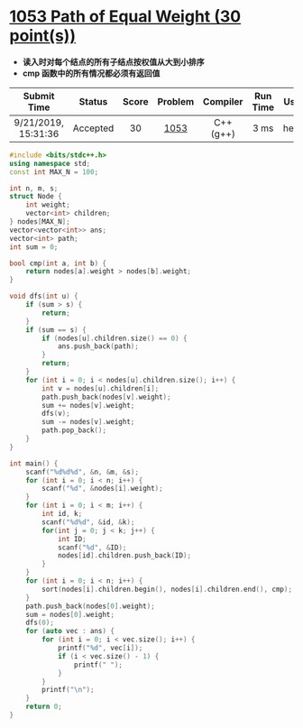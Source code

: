 # [1053 Path of Equal Weight (30 point(s))](https://pintia.cn/problem-sets/994805342720868352/problems/994805424153280512)

- **读入时对每个结点的所有子结点按权值从大到小排序**
- **cmp 函数中的所有情况都必须有返回值**

|     Submit Time     |  Status  | Score |                           Problem                            | Compiler  | Run Time | User |
| :-----------------: | :------: | :---: | :----------------------------------------------------------: | :-------: | :------: | :--: |
| 9/21/2019, 15:31:36 | Accepted |  30   | [1053](https://pintia.cn/problem-sets/994805342720868352/problems/994805424153280512) | C++ (g++) |   3 ms   | heng |

```c++
#include <bits/stdc++.h>
using namespace std;
const int MAX_N = 100;

int n, m, s;
struct Node {
    int weight;
    vector<int> children;
} nodes[MAX_N];
vector<vector<int>> ans;
vector<int> path;
int sum = 0;

bool cmp(int a, int b) {
    return nodes[a].weight > nodes[b].weight;
}

void dfs(int u) {
    if (sum > s) {
        return;
    }
    if (sum == s) {
        if (nodes[u].children.size() == 0) {
            ans.push_back(path);
        }
        return;
    }
    for (int i = 0; i < nodes[u].children.size(); i++) {
        int v = nodes[u].children[i];
        path.push_back(nodes[v].weight);
        sum += nodes[v].weight;
        dfs(v);
        sum -= nodes[v].weight;
        path.pop_back();
    }
}

int main() {
    scanf("%d%d%d", &n, &m, &s);
    for (int i = 0; i < n; i++) {
        scanf("%d", &nodes[i].weight);
    }
    for (int i = 0; i < m; i++) {
        int id, k;
        scanf("%d%d", &id, &k);
        for(int j = 0; j < k; j++) {
            int ID;
            scanf("%d", &ID);
            nodes[id].children.push_back(ID);
        }
    }
    for (int i = 0; i < n; i++) {
        sort(nodes[i].children.begin(), nodes[i].children.end(), cmp);
    }
    path.push_back(nodes[0].weight);
    sum = nodes[0].weight;
    dfs(0);
    for (auto vec : ans) {
        for (int i = 0; i < vec.size(); i++) {
            printf("%d", vec[i]);
            if (i < vec.size() - 1) {
                printf(" ");
            }
        }
        printf("\n");
    }
    return 0;
}
```



